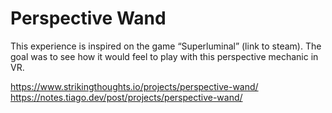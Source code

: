 # Perspective Wand
This experience is inspired on the game “Superluminal” (link to steam). The goal was to see how it would feel to play with this perspective mechanic in VR.

https://www.strikingthoughts.io/projects/perspective-wand/  
https://notes.tiago.dev/post/projects/perspective-wand/
